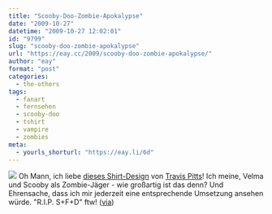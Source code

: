 ```yaml
---
title: "Scooby-Doo-Zombie-Apokalypse"
date: "2009-10-27"
datetime: "2009-10-27 12:02:01"
id: "9799"
slug: "scooby-doo-zombie-apokalypse"
url: "https://eay.cc/2009/scooby-doo-zombie-apokalypse/"
author: "eay"
format: "post"
categories:
  - the-others
tags:
  - fanart
  - fernsehen
  - scooby-doo
  - tshirt
  - vampire
  - zombies
meta:
  - yourls_shorturl: "https://eay.li/6d"
---
```


![](https://eay.cc/uploads/2009/zombiedoo.jpg) Oh Mann, ich liebe [dieses Shirt-Design](http://www.flickr.com/photos/zom-bot/3919819005/) von [Travis Pitts](http://www.flickr.com/people/zom-bot/)! Ich meine, Velma und Scooby als Zombie-Jäger - wie großartig ist das denn? Und Ehrensache, dass ich mir jederzeit eine entsprechende Umsetzung ansehen würde. "R.I.P. S+F+D" ftw! ([via](http://laughingsquid.com/scooby-doo-velma-as-vampire-zombie-hunters/))
